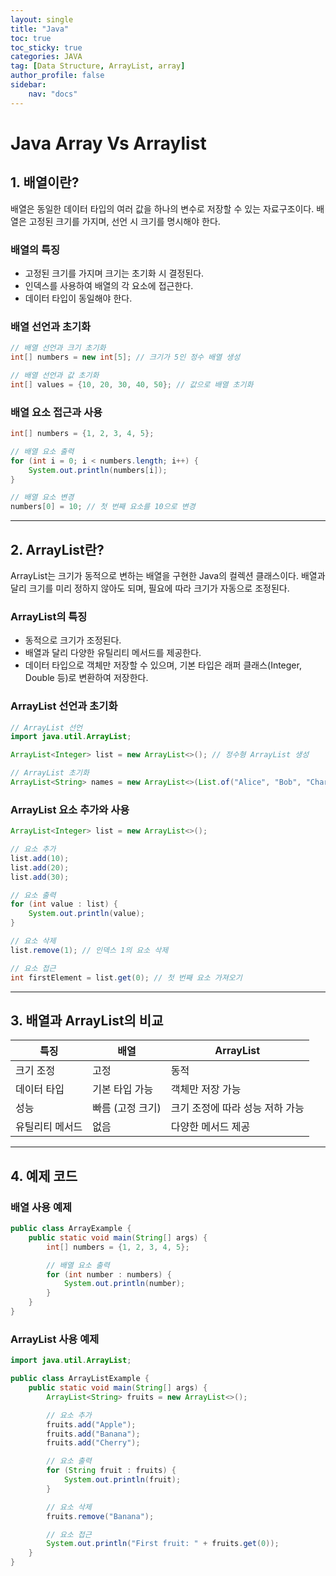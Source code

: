 ```yaml
---
layout: single
title: "Java"
toc: true
toc_sticky: true
categories: JAVA
tag: [Data Structure, ArrayList, array]
author_profile: false
sidebar:
    nav: "docs"
---
```



# Java Array Vs Arraylist

## 1. 배열이란?
배열은 동일한 데이터 타입의 여러 값을 하나의 변수로 저장할 수 있는 자료구조이다. 배열은 고정된 크기를 가지며, 선언 시 크기를 명시해야 한다.

### 배열의 특징
- 고정된 크기를 가지며 크기는 초기화 시 결정된다.
- 인덱스를 사용하여 배열의 각 요소에 접근한다.
- 데이터 타입이 동일해야 한다.

### 배열 선언과 초기화
```java
// 배열 선언과 크기 초기화
int[] numbers = new int[5]; // 크기가 5인 정수 배열 생성

// 배열 선언과 값 초기화
int[] values = {10, 20, 30, 40, 50}; // 값으로 배열 초기화
```

### 배열 요소 접근과 사용
```java
int[] numbers = {1, 2, 3, 4, 5};

// 배열 요소 출력
for (int i = 0; i < numbers.length; i++) {
    System.out.println(numbers[i]);
}

// 배열 요소 변경
numbers[0] = 10; // 첫 번째 요소를 10으로 변경
```

---

## 2. ArrayList란?
ArrayList는 크기가 동적으로 변하는 배열을 구현한 Java의 컬렉션 클래스이다. 배열과 달리 크기를 미리 정하지 않아도 되며, 필요에 따라 크기가 자동으로 조정된다.

### ArrayList의 특징
- 동적으로 크기가 조정된다.
- 배열과 달리 다양한 유틸리티 메서드를 제공한다.
- 데이터 타입으로 객체만 저장할 수 있으며, 기본 타입은 래퍼 클래스(Integer, Double 등)로 변환하여 저장한다.

### ArrayList 선언과 초기화
```java
// ArrayList 선언
import java.util.ArrayList;

ArrayList<Integer> list = new ArrayList<>(); // 정수형 ArrayList 생성

// ArrayList 초기화
ArrayList<String> names = new ArrayList<>(List.of("Alice", "Bob", "Charlie"));
```

### ArrayList 요소 추가와 사용
```java
ArrayList<Integer> list = new ArrayList<>();

// 요소 추가
list.add(10);
list.add(20);
list.add(30);

// 요소 출력
for (int value : list) {
    System.out.println(value);
}

// 요소 삭제
list.remove(1); // 인덱스 1의 요소 삭제

// 요소 접근
int firstElement = list.get(0); // 첫 번째 요소 가져오기
```

---

## 3. 배열과 ArrayList의 비교
| 특징             | 배열                     | ArrayList                |
|------------------|--------------------------|--------------------------|
| 크기 조정        | 고정                    | 동적                    |
| 데이터 타입      | 기본 타입 가능          | 객체만 저장 가능        |
| 성능             | 빠름 (고정 크기)        | 크기 조정에 따라 성능 저하 가능 |
| 유틸리티 메서드  | 없음                    | 다양한 메서드 제공      |

---

## 4. 예제 코드
### 배열 사용 예제
```java
public class ArrayExample {
    public static void main(String[] args) {
        int[] numbers = {1, 2, 3, 4, 5};

        // 배열 요소 출력
        for (int number : numbers) {
            System.out.println(number);
        }
    }
}
```

### ArrayList 사용 예제
```java
import java.util.ArrayList;

public class ArrayListExample {
    public static void main(String[] args) {
        ArrayList<String> fruits = new ArrayList<>();

        // 요소 추가
        fruits.add("Apple");
        fruits.add("Banana");
        fruits.add("Cherry");

        // 요소 출력
        for (String fruit : fruits) {
            System.out.println(fruit);
        }

        // 요소 삭제
        fruits.remove("Banana");

        // 요소 접근
        System.out.println("First fruit: " + fruits.get(0));
    }
}
```

